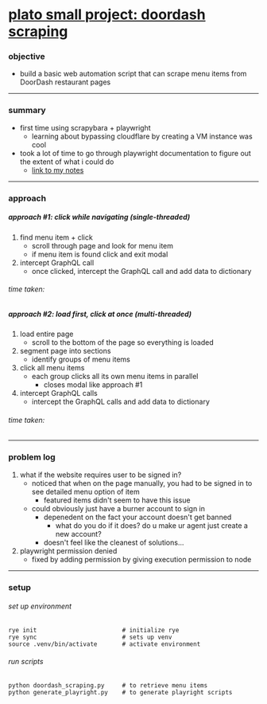# [plato small project: doordash scraping](https://pushy-yard-571.notion.site/Plato-Project-DoorDash-Scraping-1b292742cd6e809d9692e2c9a25fecbf)

### objective
- build a basic web automation script that can scrape menu items from DoorDash restaurant pages

---
### summary
- first time using scrapybara + playwright
    - learning about bypassing cloudflare by creating a VM instance was cool
- took a lot of time to go through playwright documentation to figure out the extent of what i could do
    - [link to my notes](https://www.notion.so/playwright-for-python-1b7953d826d38009829be3eb2c089120?pvs=4)
    
---
### approach
##### approach #1: click while navigating (single-threaded)
1. find menu item + click
    - scroll through page and look for menu item
    - if menu item is found click and exit modal
2. intercept GraphQL call
    - once clicked, intercept the GraphQL call and add data to dictionary
###### time taken: 

##### approach #2: load first, click at once (multi-threaded)
1. load entire page 
    - scroll to the bottom of the page so everything is loaded
2. segment page into sections
    - identify groups of menu items
3. click all menu items
    - each group clicks all its own menu items in parallel
        - closes modal like approach #1
4. intercept GraphQL calls
    - intercept the GraphQL calls and add data to dictionary
###### time taken: 

---
### problem log
1. what if the website requires user to be signed in?
    - noticed that when on the page manually, you had to be signed in to see detailed menu option of item
        - featured items didn't seem to have this issue
    - could obviously just have a burner account to sign in
        - depenedent on the fact your account doesn't get banned
            - what do you do if it does? do u make ur agent just create a new account?
        - doesn't feel like the cleanest of solutions...
2. playwright permission denied
    - fixed by adding permission by giving execution permission to node

---
### setup
###### set up environment
```
rye init                        # initialize rye
rye sync                        # sets up venv 
source .venv/bin/activate       # activate environment
```

###### run scripts
```
python doordash_scraping.py     # to retrieve menu items
python generate_playright.py    # to generate playright scripts

```